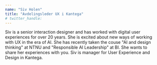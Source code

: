 ```yaml
---
name: "Siv Holen"
title: "Avdelingsleder UX i Kantega"
# twitter_handle: 
---
```

Siv is a senior interaction designer and has worked with digital user experiences for over 20 years. She is excited about new ways of working with UX in the era of AI. She has recently taken the couse "AI and design thinking" at NTNU and "Responsible AI Leadership" at BI. She wants to share her experiences with you. Siv is manager for User Experience and Design in Kantega.

